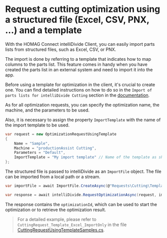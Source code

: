 ﻿# Request a cutting optimization using a structured file (Excel, CSV, PNX, ...) and a template

With the HOMAG Connect intelliDivide Client, you can easily import parts lists from structured files, such as Excel, CSV, or PNX. 

The import is done by referring to a template that indicates how to map columns to the parts list. This feature comes in handy when you have created the parts list in an external system and need to import it into the app.

Before using a template for optimization in the client, it's crucial to create one. You can find detailed instructions on how to do so in the `Import of parts lists for intelliDivide Cutting` section in the [documentation](https://docs.homag.cloud/en/intellidivide/tutorial/importing-data).

As for all optimization requests, you can specify the optimization name, the machine, and the parameters to be used. 

Also, it is necessary to assign the property `ImportTemplate` with the name of the import template to be used.

```c#
var request = new OptimizationRequestUsingTemplate
{
    Name = "Sample",
    Machine = "productionAssist Cutting",
    Parameters = "Default",    
    ImportTemplate = "My import template" // Name of the template as shown in the app  
};
```

The structured file is passed to intelliDivide as an `ImportFile` object. The file can be imported from a local path or a stream.

```c#
var importFile = await ImportFile.CreateAsync(@"Requests\Cutting\Template\Kitchen.xlsx");

var response = await intelliDivide.RequestOptimizationAsync(request, importFile);
```

The response contains the `optimizationId`, which can be used to start the optimization or to retrieve the optimization result.

>For a detailed example, please refer to `CuttingRequest_Template_Excel_ImportOnly` in the file [CuttingRequestUsingTemplateSamples.cs](CuttingRequestUsingTemplateSamples.cs).